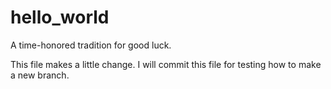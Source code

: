 # hello_world
A time-honored tradition for good luck.

This file makes a little change.
I will commit this file for testing how to make a new branch.

